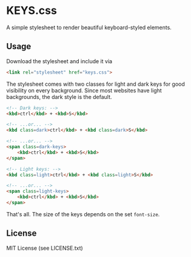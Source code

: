 # KEYS.css

A simple stylesheet to render beautiful keyboard-styled elements.

## Usage

Download the stylesheet and include it via

```html
<link rel="stylesheet" href="keys.css">
```

The stylesheet comes with two classes for light and dark keys for good visibility on every background. Since most websites have light backgrounds, the dark style is the default.

```html
<!-- Dark keys: -->
<kbd>ctrl</kbd> + <kbd>S</kbd>

<!-- ...or... -->
<kbd class=dark>ctrl</kbd> + <kbd class=dark>S</kbd>

<!-- ...or... -->
<span class=dark-keys>
    <kbd>ctrl</kbd> + <kbd>S</kbd>
</span>

<!-- Light keys: -->
<kbd class=light>ctrl</kbd> + <kbd class=light>S</kbd>

<!-- ...or... -->
<span class=light-keys>
    <kbd>ctrl</kbd> + <kbd>S</kbd>
</span>
```

That's all. The size of the keys depends on the set `font-size`.

## License

MIT License (see LICENSE.txt)
